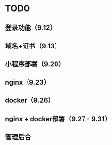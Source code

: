 # TODO

## 登录功能（9.12）

## 域名+证书（9.13）

## 小程序部署（9.20）

## nginx（9.23）

## docker（9.26）

## nginx + docker部署（9.27 - 9.31）

## 管理后台